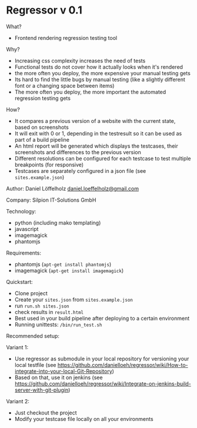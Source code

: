 # Regressor v 0.1

 What? 
- Frontend rendering regression testing tool

Why?
- Increasing css complexity increases the need of tests
- Functional tests do not cover how it actually looks when it's rendered
- the more often you deploy, the more expensive your manual testing gets
- Its hard to find the little bugs by manual testing (like a slightly different font or a changing space between items)
- The more often you deploy, the more important the automated regression testing gets

How?
- It compares a previous version of a website with the current state, based on screenshots 
- It will exit with 0 or 1, depending in the testresult so it can be used as part of a build pipeline
- An html report will be generated which displays the testcases, their screenshots and differences to the previous version
- Different resolutions can be configured for each testcase to test multiple breakpoints (for responsive)
- Testcases are separately configured in a json file (see `sites.example.json`)

Author: Daniel Löffelholz daniel.loeffelholz@gmail.com

Company: Silpion IT-Solutions GmbH

Technology:
- python (including mako templating)
- javascript 
- imagemagick 
- phantomjs

Requirements:
- phantomjs (`apt-get install phantomjs`)
- imagemagick (`apt-get install imagemagick`)

Quickstart:
- Clone project
- Create your `sites.json` from `sites.example.json`
- run `run.sh sites.json`
- check results in `result.html`
- Best used in your build pipeline after deploying to a certain environment 
- Running unittests: `/bin/run_test.sh`

Recommended setup:

Variant 1:
- Use regressor as submodule in your local repository for versioning your local testfile (see
 https://github.com/danielloeh/regressor/wiki/How-to-integrate-into-your-local-Git-Repository)
- Based on that, use it on jenkins (see https://github.com/danielloeh/regressor/wiki/Integrate-on-jenkins-build-server-with-git-plugin)

Variant 2: 
- Just checkout the project
- Modify your testcase file locally on all your environments


